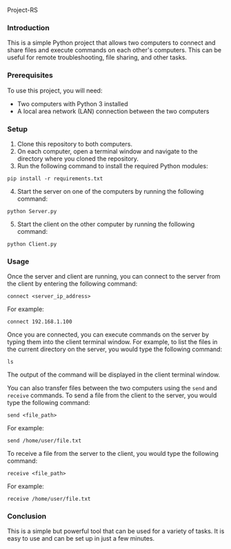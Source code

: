 
 Project-RS

### Introduction

This is a simple Python project that allows two computers to connect and share files and execute commands on each other's computers. This can be useful for remote troubleshooting, file sharing, and other tasks.

### Prerequisites

To use this project, you will need:

* Two computers with Python 3 installed
* A local area network (LAN) connection between the two computers

### Setup

1. Clone this repository to both computers.
2. On each computer, open a terminal window and navigate to the directory where you cloned the repository.
3. Run the following command to install the required Python modules:

```
pip install -r requirements.txt
```

4. Start the server on one of the computers by running the following command:

```
python Server.py
```

5. Start the client on the other computer by running the following command:

```
python Client.py
```

### Usage

Once the server and client are running, you can connect to the server from the client by entering the following command:

```
connect <server_ip_address>
```

For example:

```
connect 192.168.1.100
```

Once you are connected, you can execute commands on the server by typing them into the client terminal window. For example, to list the files in the current directory on the server, you would type the following command:

```
ls
```

The output of the command will be displayed in the client terminal window.

You can also transfer files between the two computers using the `send` and `receive` commands. To send a file from the client to the server, you would type the following command:

```
send <file_path>
```

For example:

```
send /home/user/file.txt
```

To receive a file from the server to the client, you would type the following command:

```
receive <file_path>
```

For example:

```
receive /home/user/file.txt
```

### Conclusion

This is a simple but powerful tool that can be used for a variety of tasks. It is easy to use and can be set up in just a few minutes.

